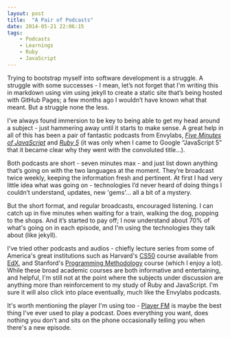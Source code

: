 ```yaml
---
layout: post
title:  "A Pair of Podcasts"
date: 2014-05-21 22:06:15
tags:
    - Podcasts
    - Learnings
    - Ruby
    - JavaScript
---
```


Trying to bootstrap myself into software development is a struggle. A struggle
with some successes - I mean, let&rsquo;s not forget that I'm writing this in
markdown using vim using jekyll to create a static site that&rsquo;s being
hosted with GitHub Pages; a few months ago I wouldn&rsquo;t have known what that
meant. But a struggle none the less.

I&rsquo;ve always found immersion to be key to being able to get my head around
a subject - just hammering away until it starts to make sense. A great help in
all of this has been a pair of fantastic podcasts from Envylabs, [*Five Minutes
of JavaScript*][5JS] and [*Ruby 5*][Ruby5] (it was only when I came to Google
&ldquo;JavaScript 5&rdquo; that it became clear why they went with the
convoluted title...).

Both podcasts are short - seven minutes max - and just list down anything
that&rsquo;s going on with the two languages at the moment. They&rsquo;re
broadcast twice weekly, keeping the information fresh and pertinent. At first
I had very little idea what was going on - technologies I&rsquo;d never heard of
doing things I couldn&rsquo;t understand, updates, new 'gems'... all a bit of
a mystery.

But the short format, and regular broadcasts, encouraged listening. I can catch
up in five minutes when waiting for a train, walking the dog, popping to the
shops. And it&rsquo;s started to pay off; I now understand about 70% of what's
going on in each episode, and I'm using the technologies they talk about (like
jekyll).

I've tried other podcasts and audios - chiefly lecture series from some of
America's great institutions such as Harvard's [CS50][Harvard] course available
from [EdX][Harvard], and Stanford's [Programming Methodology][Stanford] course
(which I enjoy a lot). While these broad academic courses are both informative
and entertaining, and helpful, I'm still not at the point where the subjects
under discussion are anything more than reinforcement to my study of Ruby and
JavaScript. I'm sure it will also click into place eventually, much like the
Envylabs podcasts.

It's worth mentioning the player I'm using too - [Player FM][PlayerFM] is maybe
the best thing I've ever used to play a podcast. Does everything you want, does
nothing you don't and sits on the phone occasionally telling you when there's
a new episode.

[5JS]: http://five-js.envylabs.com/
[PlayerFM]: https://player.fm/
[Stanford]: http://see.stanford.edu/see/courseinfo.aspx?coll=824a47e1-135f-4508-a5aa-866adcae1111
[Harvard]: https://www.edx.org/course/harvardx/harvardx-cs50x-introduction-computer-1022#.U30fhR_Hk8o
[Ruby5]: http://ruby5.envylabs.com/
